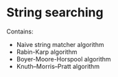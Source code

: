 # String searching

Contains:
  + Naive string matcher algorithm
  + Rabin-Karp algorithm
  + Boyer-Moore-Horspool algorithm
  + Knuth–Morris–Pratt algorithm
